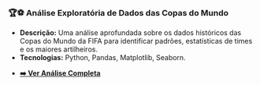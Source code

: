 ### 🏆⚽ Análise Exploratória de Dados das Copas do Mundo
- **Descrição:** Uma análise aprofundada sobre os dados históricos das Copas do Mundo da FIFA para identificar padrões, estatísticas de times e os maiores artilheiros.
- **Tecnologias:** Python, Pandas, Matplotlib, Seaborn.
* [**➡️ Ver Análise Completa**](./Fifa_World_Cups.ipynb)
